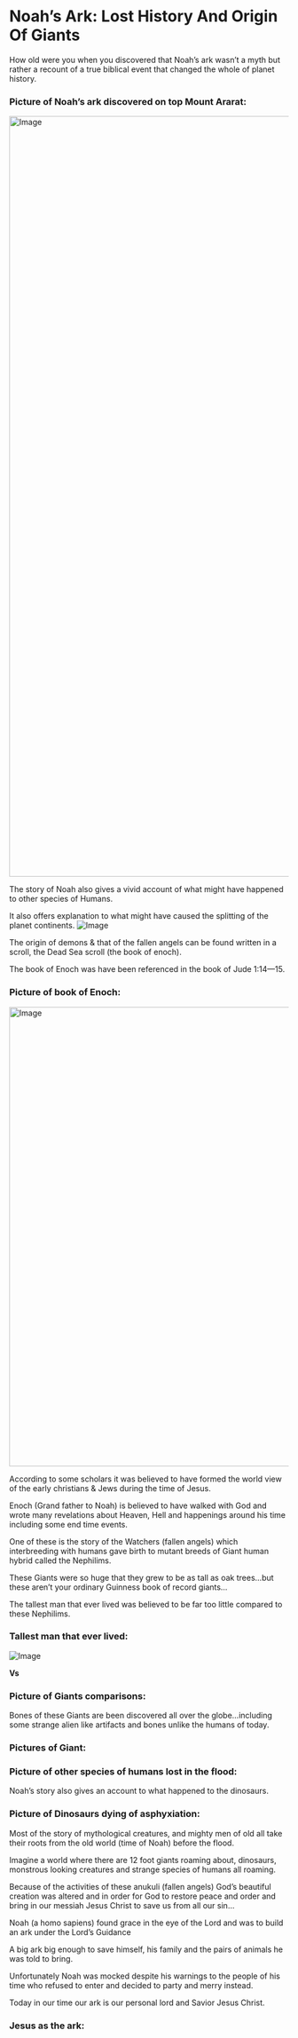 # Noah’s Ark: Lost History And Origin Of Giants

How old were you when you discovered that Noah’s ark wasn’t a myth but rather a recount of a true biblical event that changed the whole of planet history.

### Picture of Noah’s ark discovered on top Mount Ararat:
<img width="720" height="1371" alt="Image" src="https://github.com/user-attachments/assets/e0cf7eea-df97-4bfe-8abe-e1fb37995a6b" />

The story of Noah also gives a vivid account of what might have happened to other species of Humans.

It also offers explanation to what might have caused the splitting of the planet continents.
![Image](https://github.com/user-attachments/assets/d515aa91-dc83-41ea-bbc7-690eec67a364)

The origin of demons & that of the fallen angels can be found written in a scroll, the Dead Sea scroll (the book of enoch).

The book of Enoch was have been referenced in the book of Jude 1:14—15.

### Picture of book of Enoch:
<img width="640" height="828" alt="Image" src="https://github.com/user-attachments/assets/f4042020-d23e-48ef-ae4e-747a2d282828" />

According to some scholars it was believed to have formed the world view of the early christians & Jews during the time of Jesus.

Enoch (Grand father to Noah) is believed to have walked with God and wrote many revelations about Heaven, Hell and happenings around his time including some end time events.

One of these is the story of the Watchers (fallen angels) which interbreeding with humans gave birth to mutant breeds of Giant human hybrid called the Nephilims.

These Giants were so huge that they grew to be as tall as oak trees…but these aren’t your ordinary Guinness book of record giants…

The tallest man that ever lived was believed to be far too little compared to these Nephilims.

### Tallest man that ever lived:
![Image](https://github.com/user-attachments/assets/6108dcf5-a198-4f31-bc0a-86e78876eae3)

**Vs**

### Picture of Giants comparisons:

Bones of these Giants are been discovered all over the globe…including some strange alien like artifacts and bones unlike the humans of today.

### Pictures of Giant:

### Picture of other species of humans lost in the flood:

Noah’s story also gives an account to what happened to the dinosaurs.

### Picture of Dinosaurs dying of asphyxiation:

Most of the story of mythological creatures, and mighty men of old all take their roots from the old world (time of Noah) before the flood.

Imagine a world where there are 12 foot giants roaming about, dinosaurs, monstrous looking creatures and strange species of humans all roaming.

Because of the activities of these anukuli (fallen angels) God’s beautiful creation was altered and in order for God to restore peace and order and bring in our messiah Jesus Christ to save us from all our sin…

Noah (a homo sapiens) found grace in the eye of the Lord and was to build an ark under the Lord’s Guidance

A big ark big enough to save himself, his family and the pairs of animals he was told to bring.

Unfortunately Noah was mocked despite his warnings to the people of his time who refused to enter and decided to party and merry instead.

Today in our time our ark is our personal lord and Savior Jesus Christ.

### Jesus as the ark:


